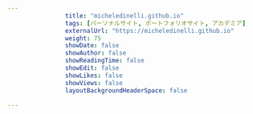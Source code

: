 ---
                title: "micheledinelli.github.io"
                tags: [パーソナルサイト, ポートフォリオサイト, アカデミア]
                externalUrl: "https://micheledinelli.github.io"
                weight: 75
                showDate: false
                showAuthor: false
                showReadingTime: false
                showEdit: false
                showLikes: false
                showViews: false
                layoutBackgroundHeaderSpace: false
                ---

